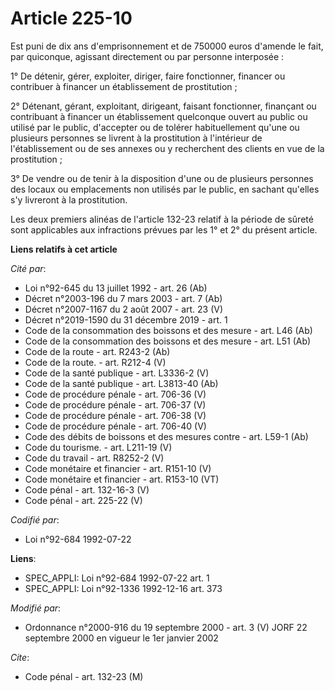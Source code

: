 # Article 225-10

Est puni de dix ans d'emprisonnement et de 750000 euros d'amende le fait, par quiconque, agissant directement ou par personne
interposée :

1° De détenir, gérer, exploiter, diriger, faire fonctionner, financer ou contribuer à financer un établissement de
prostitution ;

2° Détenant, gérant, exploitant, dirigeant, faisant fonctionner, finançant ou contribuant à financer un établissement
quelconque ouvert au public ou utilisé par le public, d'accepter ou de tolérer habituellement qu'une ou plusieurs personnes
se livrent à la prostitution à l'intérieur de l'établissement ou de ses annexes ou y recherchent des clients en vue de la
prostitution ;

3° De vendre ou de tenir à la disposition d'une ou de plusieurs personnes des locaux ou emplacements non utilisés par le
public, en sachant qu'elles s'y livreront à la prostitution.

Les deux premiers alinéas de l'article 132-23 relatif à la période de sûreté sont applicables aux infractions prévues par les
1° et 2° du présent article.

**Liens relatifs à cet article**

_Cité par_:

  - Loi n°92-645 du 13 juillet 1992 - art. 26 (Ab)
  - Décret n°2003-196 du 7 mars 2003 - art. 7 (Ab)
  - Décret n°2007-1167 du 2 août 2007 - art. 23 (V)
  - Décret n°2019-1590 du 31 décembre 2019 - art. 1
  - Code de la consommation des boissons et des mesure - art. L46 (Ab)
  - Code de la consommation des boissons et des mesure - art. L51 (Ab)
  - Code de la route - art. R243-2 (Ab)
  - Code de la route. - art. R212-4 (V)
  - Code de la santé publique - art. L3336-2 (V)
  - Code de la santé publique - art. L3813-40 (Ab)
  - Code de procédure pénale - art. 706-36 (V)
  - Code de procédure pénale - art. 706-37 (V)
  - Code de procédure pénale - art. 706-38 (V)
  - Code de procédure pénale - art. 706-40 (V)
  - Code des débits de boissons et des mesures contre  - art. L59-1 (Ab)
  - Code du tourisme. - art. L211-19 (V)
  - Code du travail - art. R8252-2 (V)
  - Code monétaire et financier - art. R151-10 (V)
  - Code monétaire et financier - art. R153-10 (VT)
  - Code pénal - art. 132-16-3 (V)
  - Code pénal - art. 225-22 (V)

_Codifié par_:

  - Loi n°92-684 1992-07-22

**Liens**:

  - SPEC_APPLI: Loi n°92-684 1992-07-22 art. 1
  - SPEC_APPLI: Loi n°92-1336 1992-12-16 art. 373

_Modifié par_:

  - Ordonnance n°2000-916 du 19 septembre 2000 - art. 3 (V) JORF 22 septembre 2000 en vigueur le 1er janvier 2002

_Cite_:

  - Code pénal - art. 132-23 (M)
